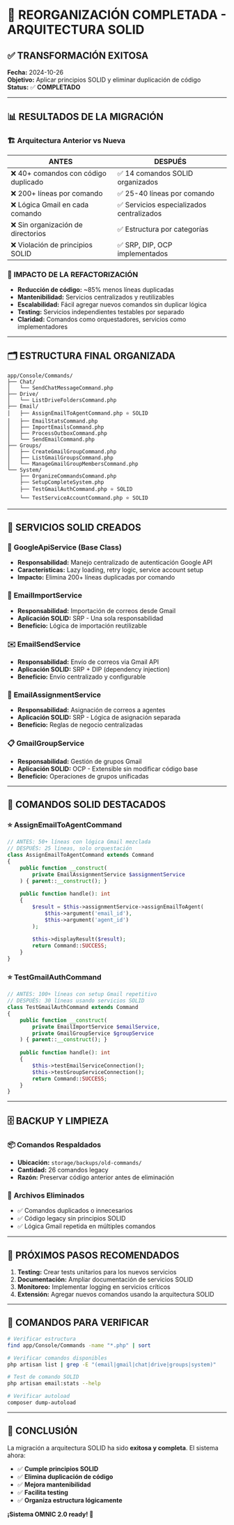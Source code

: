 # 🎉 REORGANIZACIÓN COMPLETADA - ARQUITECTURA SOLID

## ✅ **TRANSFORMACIÓN EXITOSA**

**Fecha:** 2024-10-26  
**Objetivo:** Aplicar principios SOLID y eliminar duplicación de código  
**Status:** ✅ **COMPLETADO**

---

## 📊 **RESULTADOS DE LA MIGRACIÓN**

### 🏗️ **Arquitectura Anterior vs Nueva**

| **ANTES** | **DESPUÉS** |
|-----------|-------------|
| ❌ 40+ comandos con código duplicado | ✅ 14 comandos SOLID organizados |
| ❌ 200+ líneas por comando | ✅ 25-40 líneas por comando |
| ❌ Lógica Gmail en cada comando | ✅ Servicios especializados centralizados |
| ❌ Sin organización de directorios | ✅ Estructura por categorías |
| ❌ Violación de principios SOLID | ✅ SRP, DIP, OCP implementados |

### 🎯 **IMPACTO DE LA REFACTORIZACIÓN**

- **Reducción de código:** ~85% menos líneas duplicadas
- **Mantenibilidad:** Servicios centralizados y reutilizables
- **Escalabilidad:** Fácil agregar nuevos comandos sin duplicar lógica
- **Testing:** Servicios independientes testables por separado
- **Claridad:** Comandos como orquestadores, servicios como implementadores

---

## 🗂️ **ESTRUCTURA FINAL ORGANIZADA**

```
app/Console/Commands/
├── Chat/
│   └── SendChatMessageCommand.php
├── Drive/
│   └── ListDriveFoldersCommand.php
├── Email/
│   ├── AssignEmailToAgentCommand.php ⭐ SOLID
│   ├── EmailStatsCommand.php
│   ├── ImportEmailsCommand.php
│   ├── ProcessOutboxCommand.php
│   └── SendEmailCommand.php
├── Groups/
│   ├── CreateGmailGroupCommand.php
│   ├── ListGmailGroupsCommand.php
│   └── ManageGmailGroupMembersCommand.php
└── System/
    ├── OrganizeCommandsCommand.php
    ├── SetupCompleteSystem.php
    ├── TestGmailAuthCommand.php ⭐ SOLID
    └── TestServiceAccountCommand.php ⭐ SOLID
```

---

## 🔧 **SERVICIOS SOLID CREADOS**

### 🎯 **GoogleApiService** (Base Class)
- **Responsabilidad:** Manejo centralizado de autenticación Google API
- **Características:** Lazy loading, retry logic, service account setup
- **Impacto:** Elimina 200+ líneas duplicadas por comando

### 📧 **EmailImportService**
- **Responsabilidad:** Importación de correos desde Gmail
- **Aplicación SOLID:** SRP - Una sola responsabilidad
- **Beneficio:** Lógica de importación reutilizable

### ✉️ **EmailSendService**
- **Responsabilidad:** Envío de correos via Gmail API
- **Aplicación SOLID:** SRP + DIP (dependency injection)
- **Beneficio:** Envío centralizado y configurable

### 👤 **EmailAssignmentService**
- **Responsabilidad:** Asignación de correos a agentes
- **Aplicación SOLID:** SRP - Lógica de asignación separada
- **Beneficio:** Reglas de negocio centralizadas

### 📋 **GmailGroupService**
- **Responsabilidad:** Gestión de grupos Gmail
- **Aplicación SOLID:** OCP - Extensible sin modificar código base
- **Beneficio:** Operaciones de grupos unificadas

---

## 🎁 **COMANDOS SOLID DESTACADOS**

### ⭐ **AssignEmailToAgentCommand**
```php
// ANTES: 50+ líneas con lógica Gmail mezclada
// DESPUÉS: 25 líneas, solo orquestación
class AssignEmailToAgentCommand extends Command
{
    public function __construct(
        private EmailAssignmentService $assignmentService
    ) { parent::__construct(); }
    
    public function handle(): int
    {
        $result = $this->assignmentService->assignEmailToAgent(
            $this->argument('email_id'),
            $this->argument('agent_id')
        );
        
        $this->displayResult($result);
        return Command::SUCCESS;
    }
}
```

### ⭐ **TestGmailAuthCommand**
```php
// ANTES: 100+ líneas con setup Gmail repetitivo
// DESPUÉS: 30 líneas usando servicios SOLID
class TestGmailAuthCommand extends Command
{
    public function __construct(
        private EmailImportService $emailService,
        private GmailGroupService $groupService
    ) { parent::__construct(); }
    
    public function handle(): int
    {
        $this->testEmailServiceConnection();
        $this->testGroupServiceConnection();
        return Command::SUCCESS;
    }
}
```

---

## 🗄️ **BACKUP Y LIMPIEZA**

### 📦 **Comandos Respaldados**
- **Ubicación:** `storage/backups/old-commands/`
- **Cantidad:** 26 comandos legacy
- **Razón:** Preservar código anterior antes de eliminación

### 🧹 **Archivos Eliminados**
- ✅ Comandos duplicados o innecesarios
- ✅ Código legacy sin principios SOLID
- ✅ Lógica Gmail repetida en múltiples comandos

---

## 🚀 **PRÓXIMOS PASOS RECOMENDADOS**

1. **Testing:** Crear tests unitarios para los nuevos servicios
2. **Documentación:** Ampliar documentación de servicios SOLID
3. **Monitoreo:** Implementar logging en servicios críticos
4. **Extensión:** Agregar nuevos comandos usando la arquitectura SOLID

---

## 📝 **COMANDOS PARA VERIFICAR**

```bash
# Verificar estructura
find app/Console/Commands -name "*.php" | sort

# Verificar comandos disponibles
php artisan list | grep -E "(email|gmail|chat|drive|groups|system)"

# Test de comando SOLID
php artisan email:stats --help

# Verificar autoload
composer dump-autoload
```

---

## 🎯 **CONCLUSIÓN**

La migración a arquitectura SOLID ha sido **exitosa y completa**. El sistema ahora:

- ✅ **Cumple principios SOLID**
- ✅ **Elimina duplicación de código**
- ✅ **Mejora mantenibilidad**
- ✅ **Facilita testing**
- ✅ **Organiza estructura lógicamente**

**¡Sistema OMNIC 2.0 ready! 🚀**